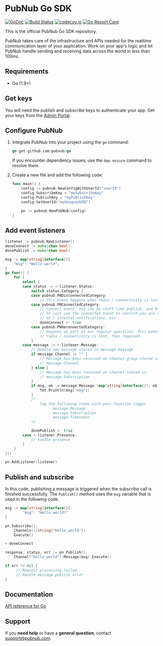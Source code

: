# PubNub Go SDK

[![GoDoc](https://godoc.org/github.com/pubnub/go?status.svg)](https://godoc.org/github.com/pubnub/go)
[![Build Status](https://travis-ci.com/pubnub/go.svg?branch=master)](https://travis-ci.com/pubnub/go)
[![codecov.io](https://codecov.io/github/pubnub/go/coverage.svg)](https://codecov.io/github/pubnub/go)
[![Go Report Card](https://goreportcard.com/badge/github.com/pubnub/go)](https://goreportcard.com/report/github.com/pubnub/go)

This is the official PubNub Go SDK repository.

PubNub takes care of the infrastructure and APIs needed for the realtime communication layer of your application. Work on your app's logic and let PubNub handle sending and receiving data across the world in less than 100ms.

## Requirements

* Go (1.9+)

## Get keys

You will need the publish and subscribe keys to authenticate your app. Get your keys from the [Admin Portal](https://dashboard.pubnub.com/).

## Configure PubNub

1. Integrate PubNub into your project using the `go` command:

    ```go
    go get github.com/pubnub/go
    ```

    If you encounter dependency issues, use the `dep ensure` command to resolve them.

1. Create a new file and add the following code:

    ```go
    func main() {
        config := pubnub.NewConfigWithUserId("userId")
        config.SubscribeKey = "mySubscribeKey"
        config.PublishKey = "myPublishKey"
        config.SetUserId("myUniqueUUID")

        pn := pubnub.NewPubNub(config)
    }
    ```

## Add event listeners

```go
listener := pubnub.NewListener()
doneConnect := make(chan bool)
donePublish := make(chan bool)

msg := map[string]interface{}{
    "msg": "Hello world",
}
go func() {
    for {
        select {
        case status := <-listener.Status:
            switch status.Category {
            case pubnub.PNDisconnectedCategory:
                // This event happens when radio / connectivity is lost
            case pubnub.PNConnectedCategory:
                // Connect event. You can do stuff like publish, and know you'll get it.
                // Or just use the connected event to confirm you are subscribed for
                // UI / internal notifications, etc
                doneConnect <- true
            case pubnub.PNReconnectedCategory:
                // Happens as part of our regular operation. This event happens when
                // radio / connectivity is lost, then regained.
            }
        case message := <-listener.Message:
            // Handle new message stored in message.message
            if message.Channel != "" {
                // Message has been received on channel group stored in
                // message.Channel
            } else {
                // Message has been received on channel stored in
                // message.Subscription
            }
            if msg, ok := message.Message.(map[string]interface{}); ok {
                fmt.Println(msg["msg"])
            }
            /*
                log the following items with your favorite logger
                    - message.Message
                    - message.Subscription
                    - message.Timetoken
            */

            donePublish <- true
        case <-listener.Presence:
            // handle presence
        }
    }
}()

pn.AddListener(listener)
```

## Publish and subscribe

In this code, publishing a message is triggered when the subscribe call is finished successfully. The `Publish()` method uses the `msg` variable that is used in the following code.

```go
msg := map[string]interface{}{
        "msg": "Hello world!"
}

pn.Subscribe().
    Channels([]string{"hello_world"}).
    Execute()

<-doneConnect

response, status, err := pn.Publish().
    Channel("hello_world").Message(msg).Execute()

if err != nil {
     // Request processing failed.
     // Handle message publish error
}
```

## Documentation

[API reference for Go](https://www.pubnub.com/docs/go/pubnub-go-sdk-v4)

## Support

If you **need help** or have a **general question**, contact <support@pubnub.com>.
